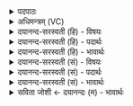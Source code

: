<details><summary>पदपाठः</summary>

रा॒या। व॒यम्। स॒स॒वास॒ इति॑ सस॒ऽवासः॑। म॒दे॒म॒। ह॒व्ये॑न। दे॒वाः। यव॑सेन। गावः॑। ताम्। धे॒नुम्। मि॒त्रा॒व॒रु॒णा॒। यु॒वम्। नः॒। वि॒श्वाहा॑। ध॒त्त॒म्। अन॑पस्फुरन्ती॒मित्यन॑पऽस्फुरन्तीम्। ए॒षः। ते॒। योनिः॑। ऋ॒ता॒युभ्या॑म्। ऋ॒त॒युभ्या॑मित्यृ॑तयुऽभ्या॑म्। त्वा॒। १०।
</details>

<details><summary>अधिमन्त्रम् (VC)</summary>

- मित्रावरुणौ देवते
- त्रिसदस्युर्ऋषिः
- ब्राह्मी बृहती
- मध्यमः
</details>

<details><summary>दयानन्द-सरस्वती (हि) - विषयः</summary>

फिर भी योग पढ़ने-पढ़ानेवालों के कृत्य का उपदेश अगले मन्त्र में किया है ॥
</details>

<details><summary>दयानन्द-सरस्वती (हि) - पदार्थः</summary>

पदार्थान्वयभाषाः -  (हे ससवांसः) भले-बुरे के अलग-अलग करनेवाले (देवाः) विद्वानो ! आप और (वयम्) हम लोग (यवसेन) तृण, घास, भूसा से (गावः) गौ आदि पशुओं के समान (हव्येन) ग्रहण करने के योग्य (राया) धन से (मदेम) हर्षित हों और हे (मित्रावरुणा) प्राण के समान उत्तम जनो ! (युवम्) तुम दोनों (नः) हमारे लिये (विश्वाहा) सब दिनों में (अनपस्फुरन्तीम्) ठीक-ठीक ज्ञान देनेवाली (धेनुम्) वाणी को (धत्तम्) धारण कीजिये। हे यजमान ! जिससे (ते) तेरा (एषः) यह विद्याबोध (योनिः) घर है, इससे (ऋतायुभ्याम्) सत्य व्यवहार चाहनेवालों के सहित (त्वा) तुझ को हम लोग स्वीकार करते हैं ॥१०॥
</details>

<details><summary>दयानन्द-सरस्वती (हि) - भावार्थः</summary>

भावार्थभाषाः -  इस मन्त्र में उपमा और वाचकलुप्तोपमालङ्कार हैं। मनुष्यों को चाहिये कि अपने पुरुषार्थ और विद्वानों के सङ्ग से परोपकार की सिद्धि और कामना को पूर्ण करनेवाली वेदवाणी को प्राप्त होकर आनन्द में रहें ॥१०॥
</details>

<details><summary>दयानन्द-सरस्वती (सं) - विषयः</summary>

पुनरेतयोः कृत्यमाह ॥
</details>

<details><summary>दयानन्द-सरस्वती (सं) - पदार्थः</summary>

पदार्थान्वयभाषाः -  ससवांसो देवा वयं यवसेन गाव इव हव्येन राया मदेम। हे मित्रावरुणा ! युवं युवां नोऽस्मभ्यं विश्वाहा विश्वान्यहान्यनपस्फुरन्तीं तां धेनुं धत्तम्। हे यजमान ! यस्यैष ते विद्याबोधो योनिरस्ति, अत ऋतायुभ्यां सहितं त्वा त्वां वयमाददीमहे ॥१०॥
</details>

<details><summary>दयानन्द-सरस्वती (सं) - भावार्थः</summary>

भावार्थभाषाः -  अत्रोपमावाचकलुप्तोपमालङ्कारौ। मनुष्यैः पुरुषार्थेन विद्वत्सङ्गेन च परोपकारनिष्पादयित्रीं कामदुघां वेदवाचं प्राप्यानन्दयितव्यमिति ॥१०॥
</details>

<details><summary>सविता जोशी ← दयानन्दः (म) - भावार्थः</summary>

भावार्थभाषाः -  या मंत्रात उपमा व वाचकलुप्तोपमालंकार आहेत. माणसांनी पुरुषार्थ करावा व विद्वानांच्या संगतीत राहून परोपकार करावा. मनोकामना पूर्ण करणाऱ्या वेदवाणीचा स्वीकार करून आनंदाने राहावे.
</details>